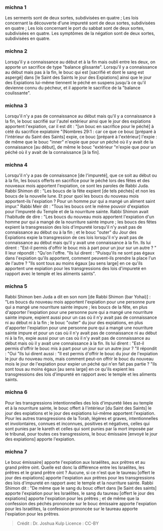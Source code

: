 
### michna 1
Les serments sont de deux sortes, subdivisées en quatre ; Les lois concernant la découverte d'une impureté sont de deux sortes, subdivisées en quatre ; Les lois concernant le port du sabbat sont de deux sortes, subdivisées en quatre. Les symptômes de la négation sont de deux sortes, subdivisées en quatre.

### michna 2
Lorsqu'il y a connaissance au début et à la fin mais oubli entre les deux, on apporte un sacrifice de type "balance glissante". Lorsqu'il y a connaissance au début mais pas à la fin, le bouc qui est [sacrifié et dont le sang est aspergé] dans [le Saint des Saints le jour des Expiations] ainsi que le jour des Expiations lui-même tiennent le péché en suspens jusqu'à ce qu'il devienne connu du pécheur, et il apporte le sacrifice de la "balance coulissante".

### michna 3
Lorsqu'il n'y a pas de connaissance au début mais qu'il y a connaissance à la fin, le bouc sacrifié sur l'autel extérieur ainsi que le jour des expiations apportent l'expiation, car il est dit : "[un bouc en sacrifice pour le péché] à cèté du sacrifice expiatoire "(Nombres 29:1 : car ce que ce bouc [préparé à l'intérieur du Saint des Saints] expie, ce bouc [préparé à l'extérieur] l'expie : de même que le bouc "inner" n'expie que pour un péché où il y avait de la connaissance [au début], de même le bouc "extérieur "n'expie que pour un péché où il y avait de la connaissance [à la fin].

### michna 4
Lorsqu'il n'y a pas de connaissance [de l'impureté], que ce soit au début ou à la fin, les boucs offerts en sacrifice pour le péché lors des fêtes et des nouveaux mois apportent l'expiation, ce sont les paroles de Rabbi Juda. Rabbi Shimon dit :  "Les boucs de la fête expient [de tels péchés] et non les boucs de la nouvelle lune.   Et pour quoi les boucs du nouveau mois apportent-ils l'expiation ?  Pour un homme pur qui a mangé un aliment saint impur." Rabbi Meir dit :  "Tous les boucs ont le même pouvoir d'expiation pour l'impureté du Temple et de la nourriture sainte. Rabbi Shimon avait l'habitude de dire :  "Les boucs du nouveau mois apportent l'expiation d'un homme pur qui a mangé de la nourriture sainte impure ; les boucs des fêtes expient la transgression des lois d'impureté lorsqu'il n'y avait pas de connaissance au début ou à la fin ; et le bouc "outer" du Jour des Expiations expie la transgression de ces lois lorsqu'il n'y avait pas de connaissance au début mais qu'il y avait une connaissance à la fin. Ils lui dirent : "Est-il permis d'offrir le bouc mis à part pour un jour sur un autre ? " Il leur répondit : "Qu'on l'offre. "Ils lui dirent : "Puisqu'ils ne sont pas égaux dans l'expiation qu'ils apportent, comment peuvent-ils prendre la place l'un de l'autre ? "Ils sont tous au moins égaux [au sens large] en ce qu'ils apportent une expiation pour les transgressions des lois d'impureté en rapport avec le temple et les aliments saints".

### michna 5
Rabbi Shimon ben Juda a dit en son nom [de Rabbi Shimon (bar Yohai)] :  "Les boucs du nouveau mois apportent l'expiation pour une personne pure qui a mangé une nourriture sainte impure ; les boucs de la fête, en plus d'apporter l'expiation pour une personne pure qui a mangé une nourriture sainte impure, expient aussi pour un cas où il n'y avait pas de connaissance ni au début ni à la fin ; le bouc "outer" du jour des expiations, en plus d'apporter l'expiation pour une personne pure qui a mangé une nourriture sainte impure et pour un cas où il n'y avait pas de connaissance ni au début ni à la fin, expie aussi pour un cas où il n'y avait pas de connaissance au début mais où il y avait une connaissance à la fin. Ils lui dirent : "Est-il permis d'offrir le bouc mis à part pour un jour sur un autre jour ? "Il répondit : "Oui "Ils lui dirent aussi : "Il est permis d'offrir le bouc du jour de l'expiation le jour du nouveau mois, mais comment peut-on offrir le bouc du nouveau mois le jour de l'expiation pour expier un péché qui n'en fait pas partie ? "Ils sont tous au moins égaux [au sens large] en ce qu'ils expient les transgressions des lois d'impureté en rapport avec le temple et les aliments saints.

### michna 6
Pour les transgressions intentionnelles des lois d'impureté liées au temple et à la nourriture sainte, le bouc offert à l'intérieur [du Saint des Saints] le jour des expiations et le jour des expiations lui-même apportent l'expiation. Pour les autres transgressions de la Torah, légères et graves, intentionnelles et involontaires, connues et inconnues, positives et négatives, celles qui sont punies par le kareth et celles qui sont punies par la mort imposée par le tribunal, pour toutes ces transgressions, le bouc émissaire [envoyé le jour des expiations] apporte l'expiation.

### michna 7
Le bouc émissaire] apporte l'expiation aux Israélites, aux prêtres et au grand prêtre oint. Quelle est donc la différence entre les Israélites, les prêtres et le grand prêtre oint ? Aucune, si ce n'est que le taureau [offert le jour des expiations] apporte l'expiation aux prêtres pour les transgressions des lois d'impureté en rapport avec le temple et la nourriture sainte. Rabbi Shimon dit :  "De même que le sang du bouc offert dans [le Saint des saints] apporte l'expiation pour les Israélites, le sang du taureau [offert le jour des expiations] apporte l'expiation pour les prêtres ; et de même que la confession des péchés prononcée sur le bouc émissaire apporte l'expiation pour les Israélites, la confession prononcée sur le taureau apporte l'expiation pour les prêtres.

>Crédit : Dr. Joshua Kulp
>Licence : CC-BY